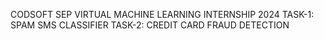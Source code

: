 CODSOFT SEP VIRTUAL MACHINE LEARNING INTERNSHIP 2024
TASK-1: SPAM SMS CLASSIFIER
TASK-2: CREDIT CARD FRAUD DETECTION
